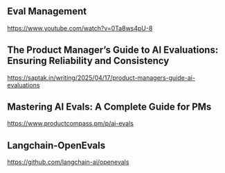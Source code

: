 ## Eval Management

https://www.youtube.com/watch?v=0Ta8ws4pU-8


## The Product Manager’s Guide to AI Evaluations: Ensuring Reliability and Consistency

https://saptak.in/writing/2025/04/17/product-managers-guide-ai-evaluations


## Mastering AI Evals: A Complete Guide for PMs
https://www.productcompass.pm/p/ai-evals

## Langchain-OpenEvals
https://github.com/langchain-ai/openevals
